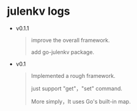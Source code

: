 # julenkv logs

* v0.1.1

  > improve the overall framework.
  >
  > add go-julenkv package.

* v0.1

  > Implemented a rough framework.
  >
  > just support "get"，"set" command. 
  >
  > More simply，It uses Go's built-in map.

  

